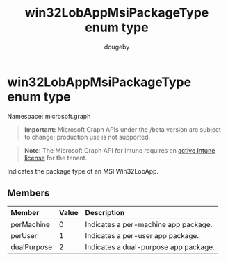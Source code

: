 ﻿---
title: "win32LobAppMsiPackageType enum type"
description: "Indicates the package type of an MSI Win32LobApp."
author: "dougeby"
localization_priority: Normal
ms.prod: "intune"
doc_type: enumPageType
---

# win32LobAppMsiPackageType enum type

Namespace: microsoft.graph

> **Important:** Microsoft Graph APIs under the /beta version are subject to change; production use is not supported.

> **Note:** The Microsoft Graph API for Intune requires an [active Intune license](https://go.microsoft.com/fwlink/?linkid=839381) for the tenant.

Indicates the package type of an MSI Win32LobApp.

## Members

| Member      | Value | Description                           |
| :---------- | :---- | :------------------------------------ |
| perMachine  | 0     | Indicates a per-machine app package.  |
| perUser     | 1     | Indicates a per-user app package.     |
| dualPurpose | 2     | Indicates a dual-purpose app package. |
